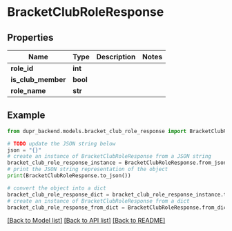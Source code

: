 # BracketClubRoleResponse


## Properties

Name | Type | Description | Notes
------------ | ------------- | ------------- | -------------
**role_id** | **int** |  | 
**is_club_member** | **bool** |  | 
**role_name** | **str** |  | 

## Example

```python
from dupr_backend.models.bracket_club_role_response import BracketClubRoleResponse

# TODO update the JSON string below
json = "{}"
# create an instance of BracketClubRoleResponse from a JSON string
bracket_club_role_response_instance = BracketClubRoleResponse.from_json(json)
# print the JSON string representation of the object
print(BracketClubRoleResponse.to_json())

# convert the object into a dict
bracket_club_role_response_dict = bracket_club_role_response_instance.to_dict()
# create an instance of BracketClubRoleResponse from a dict
bracket_club_role_response_from_dict = BracketClubRoleResponse.from_dict(bracket_club_role_response_dict)
```
[[Back to Model list]](../README.md#documentation-for-models) [[Back to API list]](../README.md#documentation-for-api-endpoints) [[Back to README]](../README.md)



